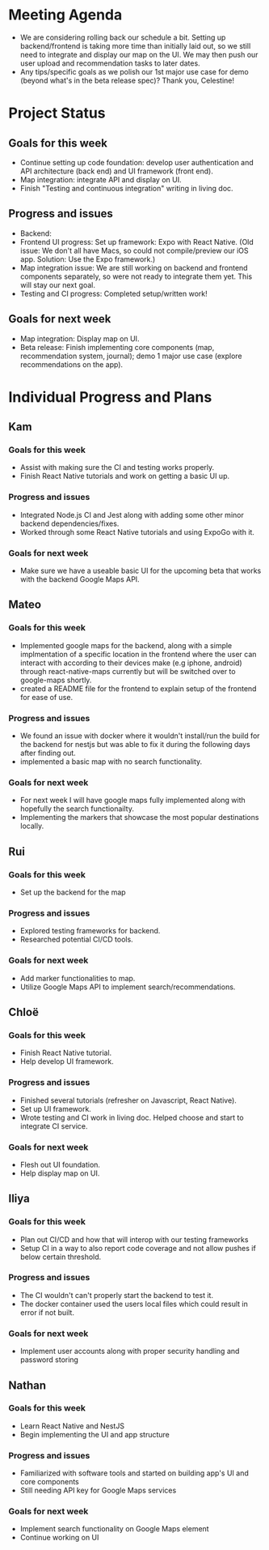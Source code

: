 # Meeting Agenda
- We are considering rolling back our schedule a bit. Setting up backend/frontend is taking more time than initially laid out, so we still need to integrate and display our map on the UI. We may then push our user upload and recommendation tasks to later dates.
- Any tips/specific goals as we polish our 1st major use case for demo (beyond what's in the beta release spec)?
Thank you, Celestine! 

# Project Status
## Goals for this week
- Continue setting up code foundation: develop user authentication and API architecture (back end) and UI framework (front end).
- Map integration: integrate API and display on UI.
- Finish "Testing and continuous integration" writing in living doc.
## Progress and issues
- Backend: 
- Frontend UI progress: Set up framework: Expo with React Native. (Old issue: We don't all have Macs, so could not compile/preview our iOS app. Solution: Use the Expo framework.)
- Map integration issue: We are still working on backend and frontend components separately, so were not ready to integrate them yet. This will stay our next goal.
- Testing and CI progress: Completed setup/written work! 
## Goals for next week
- Map integration: Display map on UI.
- Beta release: Finish implementing core components (map, recommendation system, journal); demo 1 major use case (explore recommendations on the app).

# Individual Progress and Plans
## Kam
### Goals for this week
- Assist with making sure the CI and testing works properly.
- Finish React Native tutorials and work on getting a basic UI up.
### Progress and issues
- Integrated Node.js CI and Jest along with adding some other minor backend dependencies/fixes.
- Worked through some React Native tutorials and using ExpoGo with it.
### Goals for next week
- Make sure we have a useable basic UI for the upcoming beta that works with the backend Google Maps API.

## Mateo
### Goals for this week
  - Implemented google maps for the backend, along with a simple implmentation of a specific location in the frontend where the user can interact with according to their devices make (e.g iphone, android) through react-native-maps currently but will be switched over to google-maps shortly.
  - created a README file for the frontend to explain setup of the frontend for ease of use.
### Progress and issues
  - We found an issue with docker where it wouldn't install/run the build for the backend for nestjs but was able to fix it during the following days after finding out.
  - implemented a basic map with no search functionality.
### Goals for next week
- For next week I will have google maps fully implemented along with hopefully the search functionailty.
- Implementing the markers that showcase the most popular destinations locally.
## Rui
### Goals for this week
- Set up the backend for the map
### Progress and issues
- Explored testing frameworks for backend.
- Researched potential CI/CD tools.
### Goals for next week
- Add marker functionalities to map.
- Utilize Google Maps API to implement search/recommendations.

## Chloë
### Goals for this week
- Finish React Native tutorial.
- Help develop UI framework.
  
### Progress and issues
- Finished several tutorials (refresher on Javascript, React Native).
- Set up UI framework.
- Wrote testing and CI work in living doc. Helped choose and start to integrate CI service. 
  
### Goals for next week
- Flesh out UI foundation.
- Help display map on UI. 

## Iliya
### Goals for this week
- Plan out CI/CD and how that will interop with our testing frameworks
- Setup CI in a way to also report code coverage and not allow pushes if below certain threshold.
  
### Progress and issues
- The CI wouldn't can't properly start the backend to test it.
- The docker container used the users local files which could result in error if not built.
  
### Goals for next week
- Implement user accounts along with proper security handling and password storing

## Nathan
### Goals for this week
- Learn React Native and NestJS
- Begin implementing the UI and app structure
### Progress and issues
- Familiarized with software tools and started on building app's UI and core components
- Still needing API key for Google Maps services 
  
### Goals for next week
- Implement search functionality on Google Maps element
- Continue working on UI
